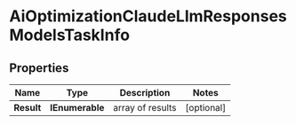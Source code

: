 # AiOptimizationClaudeLlmResponsesModelsTaskInfo


## Properties

| Name | Type | Description | Notes |
|------------ | ------------- | ------------- | -------------|
**Result** | **IEnumerable<AiOptimizationClaudeLlmResponsesModelsResultInfo>** | array of results |[optional]|